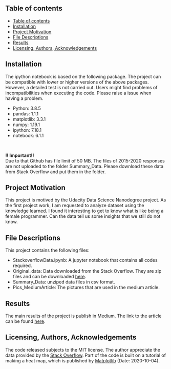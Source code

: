 ## Table of contents
- [Table of contents](#table-of-contents)
- [Installation](#installation)
- [Project Motivation](#project-motivation)
- [File Descriptions](#file-descriptions)
- [Results](#results)
- [Licensing, Authors, Acknowledgements](#licensing-authors-acknowledgements)

## Installation
The ipython notebook is based on the following package. The project can be compatible with lower or higher versions of the above packages. However, a detailed test is not carried out. Users might find problems of incompatibilities when executing the code. Please raise a issue when having a problem. 
- Python: 3.8.5
- pandas: 1.1.1
- matplotlib: 3.3.1
- numpy:  1.19.1
- ipython: 7.18.1
- notebook: 6.1.1 
<br /> 

**!! Important!!<br />**
Due to that Github has file limit of 50 MB. The files of 2015-2020 responses are not uploaded to the folder Summary_Data. Please download these data from Stack Overflow and put them in the folder.  

## Project Motivation
This project is motived by the Udacity Data Science Nanodegree project. As the first project work, I am requested to analyze dataset using the knowledge learned. I found it interesting to get to know what is like being a female programmer. Can the data tell us some insights that we still do not know. 

## File Descriptions
This project contains the following files:
- StackoverflowData.ipynb:  A jupyter notebook that contains all codes required. 
- Original_data: Data downloaded from the Stack Overflow. They are zip files and can be downloaded [here](https://insights.stackoverflow.com/survey).
- Summary_Data: unziped data files in csv format. 
- Pics_MediumArticle: The pictures that are used in the medium article. 

## Results
The main results of the project is publish in Medium. The link to the article can be found [here](https://medium.com/@hellogaga/what-survey-data-tells-about-being-a-female-developer-9a6b81db1e8e?source=friends_link&sk=4b6477533cdd7e0e22f1921dc6876e2a).

## Licensing, Authors, Acknowledgements
The code released subjects to the MIT license. The author appreciate the data provided by the [Stack Overflow](https://stackoverflow.com/). Part of the code is built on a tutorial of making a heat map, which is published by [Matplotlib](https://matplotlib.org/3.1.1/gallery/images_contours_and_fields/image_annotated_heatmap.html) (Date: 2020-10-04).